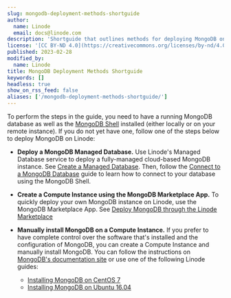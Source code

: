 ```yaml
---
slug: mongodb-deployment-methods-shortguide
author:
  name: Linode
  email: docs@linode.com
description: 'Shortguide that outlines methods for deploying MongoDB on Linode.'
license: '[CC BY-ND 4.0](https://creativecommons.org/licenses/by-nd/4.0)'
published: 2023-02-28
modified_by:
  name: Linode
title: MongoDB Deployment Methods Shortguide
keywords: []
headless: true
show_on_rss_feed: false
aliases: ['/mongodb-deployment-methods-shortguide/']
---
```


To perform the steps in the guide, you need to have a running MongoDB database as well as the [MongoDB Shell](/docs/guides/mongodb-community-shell-installation/) installed (either locally or on your remote instance). If you do not yet have one, follow one of the steps below to deploy MongoDB on Linode:

- **Deploy a MongoDB Managed Database.** Use Linode's Managed Database service to deploy a fully-managed cloud-based MongoDB instance. See [Create a Managed Database](/docs/products/databases/managed-databases/guides/create-database/). Then, follow the [Connect to a MongoDB Database](/docs/products/databases/managed-databases/guides/mongodb-connect/) guide to learn how to connect to your database using the MongoDB Shell.
- **Create a Compute Instance using the MongoDB Marketplace App.** To quickly deploy your own MongoDB instance on Linode, use the MongoDB Marketplace App. See [Deploy MongoDB through the Linode Marketplace](/docs/products/tools/marketplace/guides/mongodb/)
- **Manually install MongoDB on a Compute Instance.** If you prefer to have complete control over the software that's installed and the configuration of MongoDB, you can create a Compute Instance and manually install MongoDB. You can follow the instructions on [MongoDB's documentation site](https://www.mongodb.com/docs/manual/administration/install-on-linux/) or use one of the following Linode guides:

    - [Installing MongoDB on CentOS 7](/docs/guides/install-mongodb-on-centos-7/)
    - [Installing MongoDB on Ubuntu 16.04](/docs/guides/install-mongodb-on-ubuntu-16-04/)